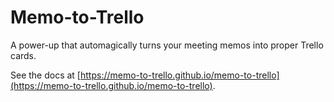# Memo-to-Trello

A power-up that automagically turns your meeting memos into proper Trello cards.

See the docs at [https://memo-to-trello.github.io/memo-to-trello](https://memo-to-trello.github.io/memo-to-trello).
